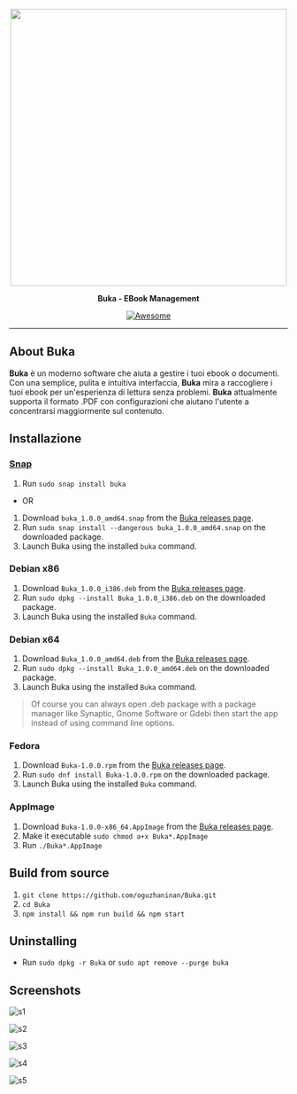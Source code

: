 
<p align="center">
    <img src="https://raw.githubusercontent.com/oguzhaninan/Buka/master/assets/screenshots/header.png" width="500">
</p>
<p align="center">
  <b>Buka - EBook Management</b>
</p>

<p align="center">
    <a href="https://github.com/sindresorhus/awesome-electron"><img alt="Awesome" src="https://cdn.rawgit.com/sindresorhus/awesome/d7305f38d29fed78fa85652e3a63e154dd8e8829/media/badge.svg"></a>

</p>

----

## About Buka

**Buka** è un moderno software che aiuta a gestire i tuoi ebook o documenti. Con una semplice, pulita e intuitiva interfaccia, **Buka** mira a raccogliere i tuoi ebook per un'esperienza di lettura senza problemi. **Buka** attualmente supporta il formato .PDF con configurazioni che aiutano l'utente a concentrarsi maggiormente sul contenuto.

## Installazione

### [Snap](https://snapcraft.io/docs/core/install)

1. Run `sudo snap install buka`
- OR
1. Download `buka_1.0.0_amd64.snap` from the [Buka releases page](https://github.com/oguzhaninan/Buka/releases).
2. Run `sudo snap install --dangerous buka_1.0.0_amd64.snap` on the downloaded package.
3. Launch Buka using the installed `buka` command.

### Debian x86

1. Download `Buka_1.0.0_i386.deb` from the [Buka releases page](https://github.com/oguzhaninan/Buka/releases).
2. Run `sudo dpkg --install Buka_1.0.0_i386.deb` on the downloaded package.
3. Launch Buka using the installed `Buka` command.

### Debian x64

1. Download `Buka_1.0.0_amd64.deb` from the [Buka releases page](https://github.com/oguzhaninan/Buka/releases).
2. Run `sudo dpkg --install Buka_1.0.0_amd64.deb` on the downloaded package.
3. Launch Buka using the installed `Buka` command.  

> Of course you can always open .deb package with a package manager like Synaptic, Gnome Software or Gdebi then start the app instead of using command line options.

### Fedora 

1. Download `Buka-1.0.0.rpm` from the [Buka releases page](https://github.com/oguzhaninan/Buka/releases).
2. Run `sudo dnf install Buka-1.0.0.rpm` on the downloaded package.
3. Launch Buka using the installed `Buka` command.  


### AppImage

1. Download `Buka-1.0.0-x86_64.AppImage` from the [Buka releases page](https://github.com/oguzhaninan/Buka/releases).
2. Make it executable `sudo chmod a+x Buka*.AppImage`
3. Run `./Buka*.AppImage`

## Build from source

1. `git clone https://github.com/oguzhaninan/Buka.git`
2. `cd Buka`
3. `npm install && npm run build && npm start`


## Uninstalling  

- Run `sudo dpkg -r Buka` or `sudo apt remove --purge buka`

## Screenshots  

![s1](https://raw.githubusercontent.com/oguzhaninan/Buka/master/assets/screenshots/Screenshot1.png)

![s2](https://raw.githubusercontent.com/oguzhaninan/Buka/master/assets/screenshots/Screenshot2.png)

![s3](https://raw.githubusercontent.com/oguzhaninan/Buka/master/assets/screenshots/Screenshot3.png)

![s4](https://raw.githubusercontent.com/oguzhaninan/Buka/master/assets/screenshots/Screenshot4.png)

![s5](https://raw.githubusercontent.com/oguzhaninan/Buka/master/assets/screenshots/Screenshot5.png)
